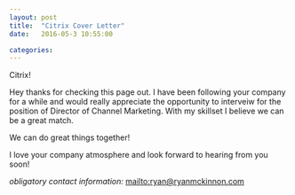 ```yaml
---
layout: post
title:  "Citrix Cover Letter"
date:   2016-05-3 10:55:00

categories: 
---
```


Citrix!

Hey thanks for checking this page out. I have been following your company for a while and would really appreciate the opportunity to interveiw for the position of Director of Channel Marketing. With my skillset I believe we can be a great match.

We can do great things together!

I love your company atmosphere and look forward to hearing from you soon!

*obligatory contact information:* <mailto:ryan@ryanmckinnon.com>